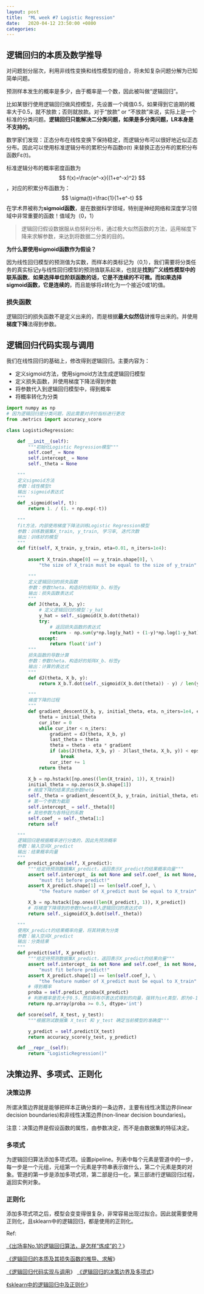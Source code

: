 ```yaml
---
layout: post
title:  "ML week #7 Logistic Regression"
date:   2020-04-12 23:50:00 +0800
categories: 
---
```

## 逻辑回归的本质及数学推导

对问题划分层次，利用非线性变换和线性模型的组合，将未知复杂问题分解为已知简单问题。

预测样本发生的概率是多少，由于概率是一个数，因此被叫做“逻辑回归”。

比如某银行使用逻辑回归做风控模型，先设置一个阈值0.5，如果得到它逾期的概率大于0.5，就不放款；否则就放款。对于“放款” or “不放款”来说，实际上是一个标准的分类问题。**逻辑回归只能解决二分类问题，如果是多分类问题，LR本身是不支持的。**

数学家们发现：正态分布在线性变换下保持稳定，而逻辑分布可以很好地近似正态分布。因此可以使用标准逻辑分布的累积分布函数σ(t) 来替换正态分布的累积分布函数Fε(t)。

标准逻辑分布的概率密度函数为
$$
f(x)=\frac{e^-x}{(1+e^-x)^2}
$$
，对应的积累分布函数为：
$$
\sigma(t)=\frac{1}{1+e^-t}
$$
在学术界被称为**sigmoid函数**，是在数据科学领域，特别是神经网络和深度学习领域中非常重要的函数！值域为（0，1）



> 逻辑回归假设数据服从伯努利分布，通过极大似然函数的方法，运用梯度下降来求解参数，来达到将数据二分类的目的。



**为什么要使用sigmoid函数作为假设？**

因为线性回归模型的预测值为实数，而样本的类标记为（0,1），我们需要将分类任务的真实标记y与线性回归模型的预测值联系起来，也就是**找到广义线性模型中的联系函数**。**如果选择单位阶跃函数的话，它是不连续的不可微。而如果选择sigmoid函数，它是连续的**，而且能够将z转化为一个接近0或1的值。



### 损失函数

逻辑回归的损失函数不是定义出来的，而是根据**最大似然估计**推导出来的。并使用**梯度下降**法得到参数。



## 逻辑回归代码实现与调用

我们在线性回归的基础上，修改得到逻辑回归。主要内容为：

- 定义sigmoid方法，使用sigmoid方法生成逻辑回归模型
- 定义损失函数，并使用梯度下降法得到参数
- 将参数代入到逻辑回归模型中，得到概率
- 将概率转化为分类

```python
import numpy as np
# 因为逻辑回归是分类问题，因此需要对评价指标进行更改
from .metrics import accuracy_score

class LogisticRegression:

    def __init__(self):
        """初始化Logistic Regression模型"""
        self.coef_ = None
        self.intercept_ = None
        self._theta = None

    """
    定义sigmoid方法
    参数：线性模型t
    输出：sigmoid表达式
    """
    def _sigmoid(self, t):
        return 1. / (1. + np.exp(-t))
    
    """
    fit方法，内部使用梯度下降法训练Logistic Regression模型
    参数：训练数据集X_train, y_train, 学习率, 迭代次数
    输出：训练好的模型
    """
    def fit(self, X_train, y_train, eta=0.01, n_iters=1e4):
        
        assert X_train.shape[0] == y_train.shape[0], \
            "the size of X_train must be equal to the size of y_train"

        """
        定义逻辑回归的损失函数
        参数：参数theta、构造好的矩阵X_b、标签y
        输出：损失函数表达式
        """
        def J(theta, X_b, y):
            # 定义逻辑回归的模型：y_hat
            y_hat = self._sigmoid(X_b.dot(theta))
            try:
                # 返回损失函数的表达式
                return - np.sum(y*np.log(y_hat) + (1-y)*np.log(1-y_hat)) / len(y)
            except:
                return float('inf')
        """
        损失函数的导数计算
        参数：参数theta、构造好的矩阵X_b、标签y
        输出：计算的表达式
        """
        def dJ(theta, X_b, y):
            return X_b.T.dot(self._sigmoid(X_b.dot(theta)) - y) / len(y)

        """
        梯度下降的过程
        """
        def gradient_descent(X_b, y, initial_theta, eta, n_iters=1e4, epsilon=1e-8):
            theta = initial_theta
            cur_iter = 0
            while cur_iter < n_iters:
                gradient = dJ(theta, X_b, y)
                last_theta = theta
                theta = theta - eta * gradient
                if (abs(J(theta, X_b, y) - J(last_theta, X_b, y)) < epsilon):
                    break
                cur_iter += 1
            return theta

        X_b = np.hstack([np.ones((len(X_train), 1)), X_train])
        initial_theta = np.zeros(X_b.shape[1])
        # 梯度下降的结果求出参数heta
        self._theta = gradient_descent(X_b, y_train, initial_theta, eta, n_iters)
        # 第一个参数为截距
        self.intercept_ = self._theta[0]
        # 其他参数为各特征的系数
        self.coef_ = self._theta[1:]
        return self

    """
    逻辑回归是根据概率进行分类的，因此先预测概率
    参数：输入空间X_predict
    输出：结果概率向量
    """
    def predict_proba(self, X_predict):
        """给定待预测数据集X_predict，返回表示X_predict的结果概率向量"""
        assert self.intercept_ is not None and self.coef_ is not None, \
            "must fit before predict!"
        assert X_predict.shape[1] == len(self.coef_), \
            "the feature number of X_predict must be equal to X_train"

        X_b = np.hstack([np.ones((len(X_predict), 1)), X_predict])
        # 将梯度下降得到的参数theta带入逻辑回归的表达式中
        return self._sigmoid(X_b.dot(self._theta))

    """
    使用X_predict的结果概率向量，将其转换为分类
    参数：输入空间X_predict
    输出：分类结果
    """
    def predict(self, X_predict):
        """给定待预测数据集X_predict，返回表示X_predict的结果向量"""
        assert self.intercept_ is not None and self.coef_ is not None, \
            "must fit before predict!"
        assert X_predict.shape[1] == len(self.coef_), \
            "the feature number of X_predict must be equal to X_train"
        # 得到概率
        proba = self.predict_proba(X_predict)
        # 判断概率是否大于0.5，然后将布尔表达式得到的向量，强转为int类型，即为0-1向量
        return np.array(proba >= 0.5, dtype='int')

    def score(self, X_test, y_test):
        """根据测试数据集 X_test 和 y_test 确定当前模型的准确度"""

        y_predict = self.predict(X_test)
        return accuracy_score(y_test, y_predict)

    def __repr__(self):
        return "LogisticRegression()"
```



## 决策边界、多项式、正则化

### 决策边界

所谓决策边界就是能够把样本正确分类的一条边界，主要有线性决策边界(linear decision boundaries)和非线性决策边界(non-linear decision boundaries)。

注意：决策边界是假设函数的属性，由参数决定，而不是由数据集的特征决定。

### 多项式

为逻辑回归算法添加多项式项。设置pipeline。列表中每个元素是管道中的一步，每一步是一个元组，元组第一个元素是字符串表示做什么，第二个元素是类的对象。管道的第一步是添加多项式项，第二部是归一化，第三部进行逻辑回归过程，返回实例对象。

### 正则化

添加多项式项之后，模型会变变得很复杂，非常容易出现过拟合。因此就需要使用正则化，且sklearn中的逻辑回归，都是使用的正则化。





Ref:

[《出场率No.1的逻辑回归算法，是怎样“炼成”的？](http://mp.weixin.qq.com/s?__biz=MzI4MjkzNTUxMw==&mid=2247484074&idx=1&sn=25a66eedf3a9e7cb439e157309614f88&chksm=eb932b1cdce4a20a3ba127426fd1a406feb9cca75f1ae575ad4bbd9dd087b1d7a035aca570fa&scene=21#wechat_redirect)》

[《逻辑回归的本质及其损失函数的推导、求解](http://mp.weixin.qq.com/s?__biz=MzI4MjkzNTUxMw==&mid=2247484100&idx=1&sn=50c9caf07c84135b467305685472f2cc&chksm=eb932b72dce4a264b29f18d427547b516c2d2e91f825a658da5d385144952fb6c26d54129c7a&scene=21#wechat_redirect)》

[《逻辑回归代码实现与调用](http://mp.weixin.qq.com/s?__biz=MzI4MjkzNTUxMw==&mid=2247484105&idx=1&sn=7ad5725fc9a2bba86c96ff352924f19e&chksm=eb932b7fdce4a269b1d964081481632b52cd795bb04b0baacb23c99bf8f5789d7ef2e601c6f9&scene=21#wechat_redirect)》
[《逻辑回归的决策边界及多项式](http://mp.weixin.qq.com/s?__biz=MzI4MjkzNTUxMw==&mid=2247484138&idx=1&sn=8bbc9f2a4c17a95ea0f11bb2714c38eb&chksm=eb932b5cdce4a24a056e1876903cf2eaab4a8ca0af72780a5e8dc3f4c9a2562f669366523217&scene=21#wechat_redirect)》

[《sklearn中的逻辑回归中及正则化](http://mp.weixin.qq.com/s?__biz=MzI4MjkzNTUxMw==&mid=2247484159&idx=1&sn=abc9a968a839383677d68de50d320581&chksm=eb932b49dce4a25fc86e5c6a924decb85852c009a006b0a70d0976d6658c5a8dcf3220ba1149&scene=21#wechat_redirect)》